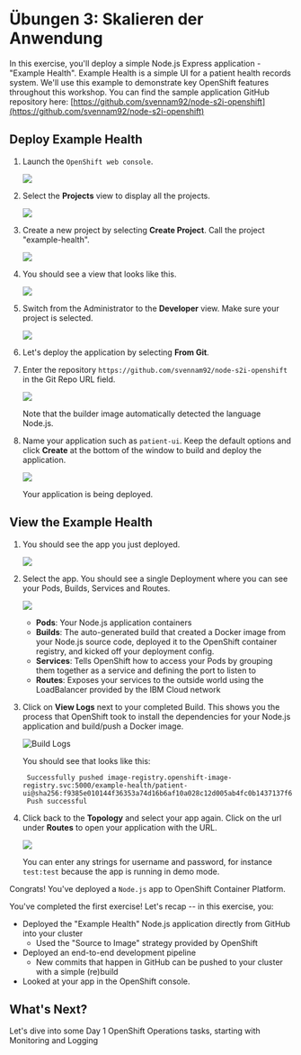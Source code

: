 # Übungen 3: Skalieren der Anwendung

In this exercise, you'll deploy a simple Node.js Express application - "Example Health". Example Health is a simple UI for a patient health records system. We'll use this example to demonstrate key OpenShift features throughout this workshop. You can find the sample application GitHub repository here: [https://github.com/svennam92/node-s2i-openshift](https://github.com/svennam92/node-s2i-openshift)

## Deploy Example Health

1. Launch the `OpenShift web console`.

   ![](https://github.com/maxisses/firstgitbook/tree/566987cbf50e823749c3a677259e8ce7e9a9ebf2/workshop/sessions/assets/ocp-console.png)

2. Select the **Projects** view to display all the projects.

   ![](https://github.com/maxisses/firstgitbook/tree/566987cbf50e823749c3a677259e8ce7e9a9ebf2/workshop/sessions/assets/ocp-projects.png)

3. Create a new project by selecting **Create Project**. Call the project "example-health".

   ![](https://github.com/maxisses/firstgitbook/tree/566987cbf50e823749c3a677259e8ce7e9a9ebf2/workshop/sessions/assets/ocp-create-project.png)

4. You should see a view that looks like this.

   ![](https://github.com/maxisses/firstgitbook/tree/566987cbf50e823749c3a677259e8ce7e9a9ebf2/workshop/sessions/assets/ocp-admin-project.png)

5. Switch from the Administrator to the **Developer** view. Make sure your project is selected.

   ![](https://github.com/maxisses/firstgitbook/tree/566987cbf50e823749c3a677259e8ce7e9a9ebf2/workshop/sessions/assets/ocp-project-view.png)

6. Let's deploy the application by selecting **From Git**.
7. Enter the repository `https://github.com/svennam92/node-s2i-openshift` in the Git Repo URL field.

   ![](https://github.com/maxisses/firstgitbook/tree/566987cbf50e823749c3a677259e8ce7e9a9ebf2/workshop/sessions/assets/ocp-configure-git.png)

   Note that the builder image automatically detected the language Node.js.

8. Name your application such as `patient-ui`. Keep the default options and click **Create** at the bottom of the window to build and deploy the application.

   ![](https://github.com/maxisses/firstgitbook/tree/566987cbf50e823749c3a677259e8ce7e9a9ebf2/workshop/sessions/assets/ocp-app-name-short.png)

   Your application is being deployed.

## View the Example Health

1. You should see the app you just deployed.

   ![](https://github.com/maxisses/firstgitbook/tree/566987cbf50e823749c3a677259e8ce7e9a9ebf2/workshop/sessions/assets/ocp-topology-app.png)

2. Select the app. You should see a single Deployment where you can see your Pods, Builds, Services and Routes.

   ![](https://github.com/maxisses/firstgitbook/tree/566987cbf50e823749c3a677259e8ce7e9a9ebf2/workshop/sessions/assets/ocp-topo-app-details.png)

   * **Pods**: Your Node.js application containers
   * **Builds**: The auto-generated build that created a Docker image from your Node.js source code, deployed it to the OpenShift container registry, and kicked off your deployment config.
   * **Services**: Tells OpenShift how to access your Pods by grouping them together as a service and defining the port to listen to
   * **Routes**: Exposes your services to the outside world using the LoadBalancer provided by the IBM Cloud network

3. Click on **View Logs** next to your completed Build. This shows you the process that OpenShift took to install the dependencies for your Node.js application and build/push a Docker image.

   ![Build Logs](https://github.com/maxisses/firstgitbook/tree/566987cbf50e823749c3a677259e8ce7e9a9ebf2/workshop/sessions/assets/ocp43-build-logs.png)

   You should see that looks like this:

   ```text
    Successfully pushed image-registry.openshift-image-registry.svc:5000/example-health/patient-ui@sha256:f9385e010144f36353a74d16b6af10a028c12d005ab4fc0b1437137f6bd9e20a
    Push successful
   ```

4. Click back to the **Topology** and select your app again. Click on the url under **Routes** to open your application with the URL.

   ![](https://github.com/maxisses/firstgitbook/tree/566987cbf50e823749c3a677259e8ce7e9a9ebf2/workshop/sessions/assets/patient-ui-web.png)

   You can enter any strings for username and password, for instance `test:test` because the app is running in demo mode.

Congrats! You've deployed a `Node.js` app to OpenShift Container Platform.

You've completed the first exercise! Let's recap -- in this exercise, you:

* Deployed the "Example Health" Node.js application directly from GitHub into your cluster 
  * Used the "Source to Image" strategy provided by OpenShift
* Deployed an end-to-end development pipeline 
  * New commits that happen in GitHub can be pushed to your cluster with a simple \(re\)build
* Looked at your app in the OpenShift console.

## What's Next?

Let's dive into some Day 1 OpenShift Operations tasks, starting with Monitoring and Logging

